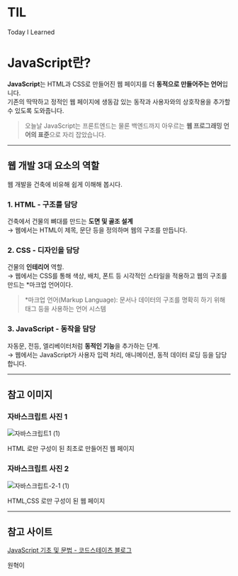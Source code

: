 # TIL
Today I Learned
#  JavaScript란?

**JavaScript**는 HTML과 CSS로 만들어진 웹 페이지를 더 **동적으로 만들어주는 언어**입니다.  
기존의 딱딱하고 정적인 웹 페이지에 생동감 있는 동작과 사용자와의 상호작용을 추가할 수 있도록 도와줍니다.

> 오늘날 JavaScript는 프론트엔드는 물론 백엔드까지 아우르는 **웹 프로그래밍 언어의 표준**으로 자리 잡았습니다.

---

##  웹 개발 3대 요소의 역할

웹 개발을 건축에 비유해 쉽게 이해해 봅시다.

### 1. HTML - 구조를 담당

건축에서 건물의 뼈대를 만드는 **도면 및 골조 설계**  
→ 웹에서는 HTML이 제목, 문단 등을 정의하며 웹의 구조를 만듭니다.


### 2. CSS - 디자인을 담당

건물의 **인테리어** 역할.  
→ 웹에서는 CSS를 통해 색상, 배치, 폰트 등 시각적인 스타일을 적용하고 웹의 구조를 만드는 *마크업 언어이다.

>  *마크업 언어(Markup Language): 문서나 데이터의 구조를 명확히 하기 위해 태그 등을 사용하는 언어 시스템

### 3. JavaScript - 동작을 담당

자동문, 전등, 엘리베이터처럼 **동적인 기능**을 추가하는 단계.  
→ 웹에서는 JavaScript가 사용자 입력 처리, 애니메이션, 동적 데이터 로딩 등을 담당합니다.

---

## 참고 이미지

### 자바스크립트 사진 1
![자바스크립트1 (1)](https://github.com/user-attachments/assets/40a2dfbe-4f93-4b0b-8a60-ff35a1fe4e46)

HTML 로만 구성이 된 최초로 만들어진 웹 페이지
### 자바스크립트 사진 2
![자바스크립트-2-1 (1)](https://github.com/user-attachments/assets/5dee3e21-ea18-4c82-9fdf-722e83b2707c)

HTML,CSS 로만 구성이 된 웹 페이지

---

##  참고 사이트

[JavaScript 기초 및 문법 - 코드스테이츠 블로그](https://www.codestates.com/blog/content/javascript-%EA%B8%B0%EC%B4%88-%EB%B0%8F-%EB%AC%B8%EB%B2%95)


원혁이 